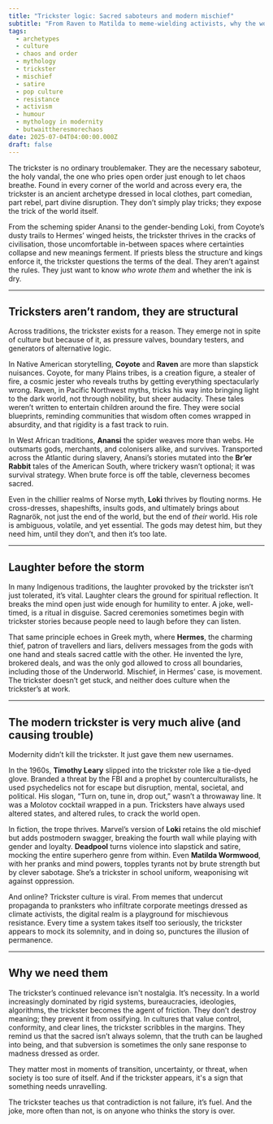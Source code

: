 ```yaml
---
title: "Trickster logic: Sacred saboteurs and modern mischief"
subtitle: "From Raven to Matilda to meme-wielding activists, why the world still needs those who laugh in the face of power"
tags:
  - archetypes
  - culture
  - chaos and order
  - mythology
  - trickster
  - mischief
  - satire
  - pop culture
  - resistance
  - activism
  - humour
  - mythology in modernity
  - butwaittheresmorechaos
date: 2025-07-04T04:00:00.000Z
draft: false
---
```


The trickster is no ordinary troublemaker. They are the necessary saboteur, the holy vandal, the one who pries open order just enough to let chaos breathe. Found in every corner of the world and across every era, the trickster is an ancient archetype dressed in local clothes, part comedian, part rebel, part divine disruption. They don’t simply play tricks; they expose the trick of the world itself.

From the scheming spider Anansi to the gender-bending Loki, from Coyote’s dusty trails to Hermes’ winged heists, the trickster thrives in the cracks of civilisation, those uncomfortable in-between spaces where certainties collapse and new meanings ferment. If priests bless the structure and kings enforce it, the trickster questions the terms of the deal. They aren’t against the rules. They just want to know *who wrote them* and whether the ink is dry.

---

## Tricksters aren’t random, they are structural

Across traditions, the trickster exists for a reason. They emerge not in spite of culture but because of it, as pressure valves, boundary testers, and generators of alternative logic.

In Native American storytelling, **Coyote** and **Raven** are more than slapstick nuisances. Coyote, for many Plains tribes, is a creation figure, a stealer of fire, a cosmic jester who reveals truths by getting everything spectacularly wrong. Raven, in Pacific Northwest myths, tricks his way into bringing light to the dark world, not through nobility, but sheer audacity. These tales weren’t written to entertain children around the fire. They were social blueprints, reminding communities that wisdom often comes wrapped in absurdity, and that rigidity is a fast track to ruin.

In West African traditions, **Anansi** the spider weaves more than webs. He outsmarts gods, merchants, and colonisers alike, and survives. Transported across the Atlantic during slavery, Anansi’s stories mutated into the **Br’er Rabbit** tales of the American South, where trickery wasn’t optional; it was survival strategy. When brute force is off the table, cleverness becomes sacred.

Even in the chillier realms of Norse myth, **Loki** thrives by flouting norms. He cross-dresses, shapeshifts, insults gods, and ultimately brings about Ragnarök, not just the end of the world, but the end of *their* world. His role is ambiguous, volatile, and yet essential. The gods may detest him, but they need him, until they don’t, and then it’s too late.

---

## Laughter before the storm

In many Indigenous traditions, the laughter provoked by the trickster isn’t just tolerated, it’s vital. Laughter clears the ground for spiritual reflection. It breaks the mind open just wide enough for humility to enter. A joke, well-timed, is a ritual in disguise. Sacred ceremonies sometimes begin with trickster stories because people need to laugh before they can listen.

That same principle echoes in Greek myth, where **Hermes**, the charming thief, patron of travellers and liars, delivers messages from the gods with one hand and steals sacred cattle with the other. He invented the lyre, brokered deals, and was the only god allowed to cross all boundaries, including those of the Underworld. Mischief, in Hermes’ case, is movement. The trickster doesn’t get stuck, and neither does culture when the trickster’s at work.

---

## The modern trickster is very much alive (and causing trouble)

Modernity didn’t kill the trickster. It just gave them new usernames.

In the 1960s, **Timothy Leary** slipped into the trickster role like a tie-dyed glove. Branded a threat by the FBI and a prophet by counterculturalists, he used psychedelics not for escape but disruption, mental, societal, and political. His slogan, “Turn on, tune in, drop out,” wasn’t a throwaway line. It was a Molotov cocktail wrapped in a pun. Tricksters have always used altered states, and altered rules, to crack the world open.

In fiction, the trope thrives. Marvel’s version of **Loki** retains the old mischief but adds postmodern swagger, breaking the fourth wall while playing with gender and loyalty. **Deadpool** turns violence into slapstick and satire, mocking the entire superhero genre from within. Even **Matilda Wormwood**, with her pranks and mind powers, topples tyrants not by brute strength but by clever sabotage. She’s a trickster in school uniform, weaponising wit against oppression.

And online? Trickster culture is viral. From memes that undercut propaganda to pranksters who infiltrate corporate meetings dressed as climate activists, the digital realm is a playground for mischievous resistance. Every time a system takes itself too seriously, the trickster appears to mock its solemnity, and in doing so, punctures the illusion of permanence.

---

## Why we need them

The trickster’s continued relevance isn't nostalgia. It’s necessity. In a world increasingly dominated by rigid systems, bureaucracies, ideologies, algorithms, the trickster becomes the agent of friction. They don’t destroy meaning; they prevent it from ossifying. In cultures that value control, conformity, and clear lines, the trickster scribbles in the margins. They remind us that the sacred isn’t always solemn, that the truth can be laughed into being, and that subversion is sometimes the only sane response to madness dressed as order.

They matter most in moments of transition, uncertainty, or threat, when society is too sure of itself. And if the trickster appears, it's a sign that something needs unravelling.

The trickster teaches us that contradiction is not failure, it’s fuel. And the joke, more often than not, is on anyone who thinks the story is over.

